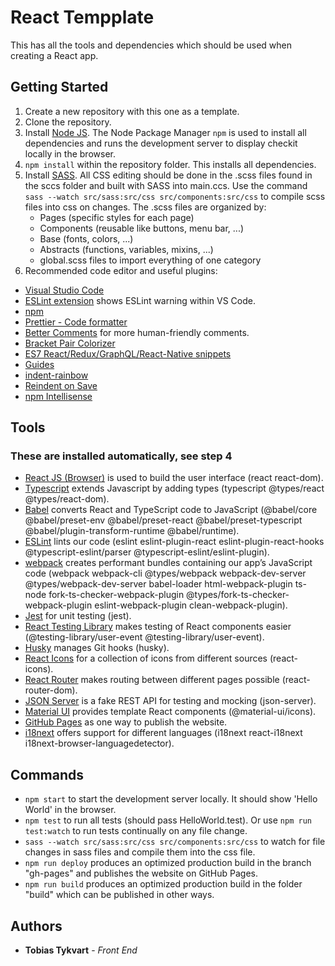 # React Tempplate

This has all the tools and dependencies which should be used when creating a React app.

## Getting Started

1. Create a new repository with this one as a template.
2. Clone the repository.
3. Install [Node JS](https://nodejs.org/en/about/). The Node Package Manager ```npm``` is used to install all dependencies and runs the development server to display checkit locally in the browser.
4. ```npm install``` within the repository folder. This installs all dependencies.
5. Install [SASS](https://sass-lang.com/). All CSS editing should be done in the .scss files found in the sccs folder and built with SASS into main.ccs. Use the command ``sass --watch src/sass:src/css src/components:src/css`` to compile scss files into css on changes. The .scss files are organized by:
    - Pages (specific styles for each page)
    - Components (reusable like buttons, menu bar, ...)
    - Base (fonts, colors, ...)
    - Abstracts (functions, variables, mixins, ...)
    - global.scss files to import everything of one category
6. Recommended code editor and useful plugins:
  - [Visual Studio Code](https://code.visualstudio.com/)
  - [ESLint extension](https://marketplace.visualstudio.com/items?itemName=dbaeumer.vscode-eslint) shows ESLint warning within VS Code.
  - [npm](https://marketplace.visualstudio.com/items?itemName=eg2.vscode-npm-script)
  - [Prettier - Code formatter](https://marketplace.visualstudio.com/items?itemName=esbenp.prettier-vscode)
  - [Better Comments](https://marketplace.visualstudio.com/items?itemName=aaron-bond.better-comments) for more human-friendly comments.
  - [Bracket Pair Colorizer](https://marketplace.visualstudio.com/items?itemName=CoenraadS.bracket-pair-colorizer)
  - [ES7 React/Redux/GraphQL/React-Native snippets](https://marketplace.visualstudio.com/items?itemName=dsznajder.es7-react-js-snippets)
  - [Guides](https://marketplace.visualstudio.com/items?itemName=spywhere.guides)
  - [indent-rainbow](https://marketplace.visualstudio.com/items?itemName=oderwat.indent-rainbow)
  - [Reindent on Save](https://marketplace.visualstudio.com/items?itemName=adadevelopersacademy.reindent-on-save)
  - [npm Intellisense](https://marketplace.visualstudio.com/items?itemName=christian-kohler.npm-intellisense])

## Tools
### These are installed automatically, see step 4

- [React JS (Browser)](https://reactjs.org) is used to build the user interface (react react-dom).
- [Typescript](https://www.typescriptlang.org) extends Javascript by adding types (typescript @types/react @types/react-dom).
- [Babel](https://babeljs.io/) converts React and TypeScript code to JavaScript (@babel/core @babel/preset-env @babel/preset-react @babel/preset-typescript @babel/plugin-transform-runtime @babel/runtime).
- [ESLint](https://eslint.org/) lints our code (eslint eslint-plugin-react eslint-plugin-react-hooks @typescript-eslint/parser @typescript-eslint/eslint-plugin).
- [webpack](https://webpack.js.org) creates performant bundles containing our app’s JavaScript code (webpack webpack-cli @types/webpack webpack-dev-server @types/webpack-dev-server babel-loader html-webpack-plugin ts-node fork-ts-checker-webpack-plugin @types/fork-ts-checker-webpack-plugin eslint-webpack-plugin clean-webpack-plugin).
- [Jest](https://jestjs.io/) for unit testing (jest).
- [React Testing Library](https://testing-library.com/docs/react-testing-library/intro/) makes testing of React components easier (@testing-library/user-event @testing-library/user-event).
- [Husky](https://typicode.github.io/husky/#/) manages Git hooks (husky).
- [React Icons](https://react-icons.github.io/react-icons) for a collection of icons from different sources (react-icons).
- [React Router](https://reactrouter.com/web/guides/quick-start) makes routing between different pages possible (react-router-dom).
- [JSON Server](https://github.com/typicode/json-server#getting-started) is a fake REST API for testing and mocking (json-server).
- [Material UI](https://material-ui.com/) provides template React components (@material-ui/icons).
- [GitHub Pages](https://pages.github.com/) as one way to publish the website.
- [i18next](https://github.com/i18next/react-i18next) offers support for different languages (i18next react-i18next i18next-browser-languagedetector).

## Commands

- ```npm start``` to start the development server locally. It should show 'Hello World' in the browser.
- ```npm test``` to run all tests (should pass HelloWorld.test). Or use ```npm run test:watch``` to run tests continually on any file change.
- ```sass --watch src/sass:src/css src/components:src/css``` to watch for file changes in sass files and compile them into the css file.
- ```npm run deploy``` produces an optimized production build in the branch "gh-pages" and publishes the website on GitHub Pages.
- ```npm run build``` produces an optimized production build in the folder "build" which can be published in other ways.

## Authors

-   **Tobias Tykvart** - _Front End_

